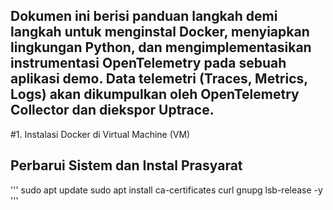 ## Dokumen ini berisi panduan langkah demi langkah untuk menginstal Docker, menyiapkan lingkungan Python, dan mengimplementasikan instrumentasi OpenTelemetry pada sebuah aplikasi demo. Data telemetri (Traces, Metrics, Logs) akan dikumpulkan oleh OpenTelemetry Collector dan diekspor Uptrace.

#1. Instalasi Docker di Virtual Machine (VM)
## Perbarui Sistem dan Instal Prasyarat
'''
sudo apt update
sudo apt install ca-certificates curl gnupg lsb-release -y
'''
